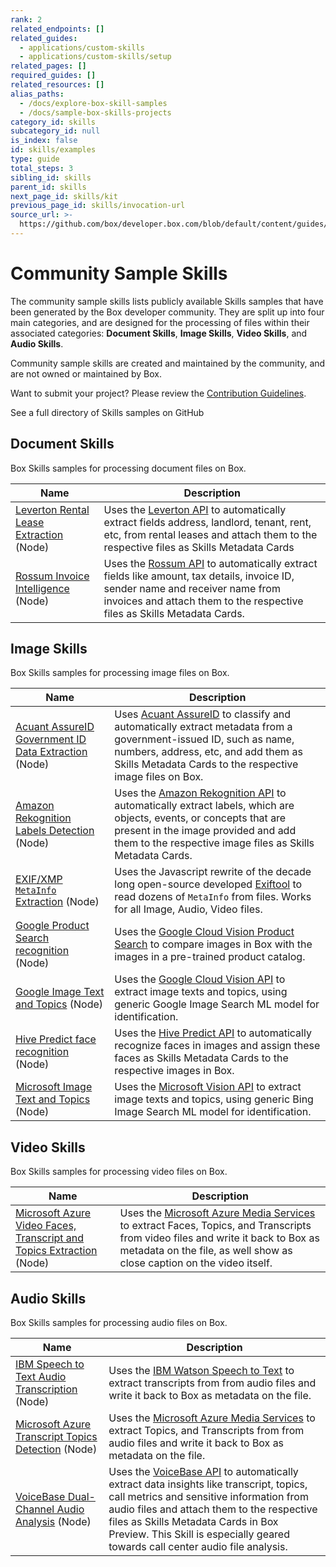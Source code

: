 ```yaml
---
rank: 2
related_endpoints: []
related_guides:
  - applications/custom-skills
  - applications/custom-skills/setup
related_pages: []
required_guides: []
related_resources: []
alias_paths:
  - /docs/explore-box-skill-samples
  - /docs/sample-box-skills-projects
category_id: skills
subcategory_id: null
is_index: false
id: skills/examples
type: guide
total_steps: 3
sibling_id: skills
parent_id: skills
next_page_id: skills/kit
previous_page_id: skills/invocation-url
source_url: >-
  https://github.com/box/developer.box.com/blob/default/content/guides/skills/examples.md
---
```

# Community Sample Skills

The community sample skills lists publicly available Skills samples that have
been generated by the Box developer community. They are split up into four main
categories, and are designed for the processing of files within their
associated categories: **Document Skills**, **Image Skills**, **Video Skills**,
and **Audio Skills**.

<Message warning>

Community sample skills are created and maintained by the community, and are
not owned or maintained by Box.

</Message>

Want to submit your project? Please review the
[Contribution Guidelines][contributing_guidelines].

<CTA to="https://github.com/box-community">

See a full directory of Skills samples on GitHub

</CTA>

## Document Skills

Box Skills samples for processing document files on Box.

<!-- markdownlint-disable line-length -->

| Name                                                | Description                                                                                                                                                                                                          |
| --------------------------------------------------- | -------------------------------------------------------------------------------------------------------------------------------------------------------------------------------------------------------------------- |
| [Leverton Rental Lease Extraction][leverton] (Node) | Uses the [Leverton API][leverton_ml] to automatically extract fields address, landlord, tenant, rent, etc, from rental leases and attach them to the respective files as Skills Metadata Cards                       |
| [Rossum Invoice Intelligence][rossum] (Node)        | Uses the [Rossum API][rossum_ml] to automatically extract fields like amount, tax details, invoice ID, sender name and receiver name from invoices and attach them to the respective files as Skills Metadata Cards. |

<!-- markdownlint-enable line-length -->

## Image Skills

Box Skills samples for processing image files on Box.

<!-- markdownlint-disable line-length -->

| Name                                                                  | Description                                                                                                                                                                                                                                 |
| --------------------------------------------------------------------- | ------------------------------------------------------------------------------------------------------------------------------------------------------------------------------------------------------------------------------------------- |
| [Acuant AssureID Government ID Data Extraction][image_acuant] (Node) | Uses [Acuant AssureID][image_acuant_ml] to classify and automatically extract metadata from a government-issued ID, such as name, numbers, address, etc, and add them as Skills Metadata Cards to the respective image files on Box.        |
| [Amazon Rekognition Labels Detection][image_rekognition] (Node)      | Uses the [Amazon Rekognition API][image_rekognition_ml] to automatically extract labels, which are objects, events, or concepts that are present in the image provided and add them to the respective image files as Skills Metadata Cards. |
| [EXIF/XMP `MetaInfo` Extraction][image_exif] (Node)                  | Uses the Javascript rewrite of the decade long open-source developed [Exiftool][image_exif_ml] to read dozens of `MetaInfo` from files. Works for all Image, Audio, Video files.                                                            |
| [Google Product Search recognition][image_google_prod] (Node)        | Uses the [Google Cloud Vision Product Search][image_google_prod_ml] to compare images in Box with the images in a pre-trained product catalog.                                                                                              |
| [Google Image Text and Topics][image_google_image] (Node)            | Uses the [Google Cloud Vision API][image_google_image_ml] to extract image texts and topics, using generic Google Image Search ML model for identification.                                                                                 |
| [Hive Predict face recognition][image_hive] (Node)                   | Uses the [Hive Predict API][image_hive_ml] to automatically recognize faces in images and assign these faces as Skills Metadata Cards to the respective images in Box.                                                                      |
| [Microsoft Image Text and Topics][image_ms_image] (Node)             | Uses the [Microsoft Vision API][image_ms_image_ml] to extract image texts and topics, using generic Bing Image Search ML model for identification.                                                                                          |

<!-- markdownlint-enable line-length -->

## Video Skills

Box Skills samples for processing video files on Box.

<!-- markdownlint-disable line-length -->

| Name                                                                                      | Description                                                                                                                                                                                                                     |
| ----------------------------------------------------------------------------------------- | ------------------------------------------------------------------------------------------------------------------------------------------------------------------------------------------------------------------------------- |
| [Microsoft Azure Video Faces, Transcript and Topics Extraction][video_azure_video] (Node) | Uses the [Microsoft Azure Media Services][video_azure_video_ml] to extract Faces, Topics, and Transcripts from video files and write it back to Box as metadata on the file, as well show as close caption on the video itself. |

<!-- markdownlint-enable line-length -->

## Audio Skills

Box Skills samples for processing audio files on Box.

<!-- markdownlint-disable line-length -->

| Name                                                                            | Description                                                                                                                                                                                                                                                                                                                    |
| ------------------------------------------------------------------------------- | ------------------------------------------------------------------------------------------------------------------------------------------------------------------------------------------------------------------------------------------------------------------------------------------------------------------------------ |
| [IBM Speech to Text Audio Transcription][audio_ibm_speech] (Node)               | Uses the [IBM Watson Speech to Text][audio_ibm_speech_ml] to extract transcripts from from audio files and write it back to Box as metadata on the file.                                                                                                                                                                       |
| [Microsoft Azure Transcript Topics Detection][audio_ms_azure_transcript] (Node) | Uses the [Microsoft Azure Media Services][audio_ms_azure_transcript_ml] to extract Topics, and Transcripts from from audio files and write it back to Box as metadata on the file.                                                                                                                                             |
| [VoiceBase Dual-Channel Audio Analysis][audio_voicebase] (Node)                 | Uses the [VoiceBase API][audio_voicebase_ml] to automatically extract data insights like transcript, topics, call metrics and sensitive information from audio files and attach them to the respective files as Skills Metadata Cards in Box Preview. This Skill is especially geared towards call center audio file analysis. |

<!-- markdownlint-enable line-length -->

[audio_ibm_speech]: https://github.com/box-community/sample-audio-skills/blob/master/ibm-watson-transcript-extraction
[audio_ibm_speech_ml]: https://www.ibm.com/watson/services/speech-to-text/
[audio_ms_azure_transcript]: https://github.com/box-community/sample-audio-skills/blob/master/microsoft-azure-transcript-topics-detection
[audio_ms_azure_transcript_ml]: https://docs.microsoft.com/en-us/azure/media-services/latest/analyzing-video-audio-files-concept
[audio_voicebase]: https://github.com/box-community/sample-audio-skills/blob/master/voicebase-callcenter-audio-analysis
[audio_voicebase_ml]: https://developer.voicebase.com/
[leverton]: https://github.com/box-community/sample-document-skills/blob/master/leverton-lease-extraction
[leverton_ml]: https://www.leverton.ai/
[rossum]: https://github.com/box-community/sample-document-skills/blob/master/rossum-invoice-intelligence
[rossum_ml]: https://rossum.ai/
[image_acuant]: https://github.com/box-community/sample-image-skills/blob/master/acuant-assureid-goverment-id-data-extraction
[image_acuant_ml]: https://www.acuantcorp.com/products/assureid-identity-verification-software/
[image_rekognition]: https://github.com/box-community/sample-image-skills/blob/master/amazon-rekognition-labels-detection
[image_rekognition_ml]: https://aws.amazon.com/rekognition
[image_exif]: https://github.com/box-community/sample-image-skills/blob/master/exiftool-metainfo-extraction
[image_exif_ml]: https://github.com/exiftool/exiftool
[image_google_prod]: https://github.com/box-community/sample-image-skills/blob/master/google-product-search-integration
[image_google_prod_ml]: https://cloud.google.com/vision/product-search/docs/
[image_google_image]: https://github.com/box-community/sample-image-skills/blob/master/google-vision-text-topics-detection
[image_google_image_ml]: https://cloud.google.com/vision
[image_hive]: https://github.com/box-community/sample-image-skills/blob/master/hive-predict-face-recognition
[image_hive_ml]: https://thehive.ai/predict
[image_ms_image]: https://github.com/box-community/sample-image-skills/blob/master/microsoft-vision-text-topics-detection
[image_ms_image_ml]: https://cloud.google.com/vision/
[video_azure_video]: https://github.com/box-community/sample-video-skills/blob/master/microsoft-azure-faces-transcript-topics-detection
[video_azure_video_ml]: https://docs.microsoft.com/en-us/azure/media-services/latest/analyzing-video-audio-files-concept
[contributing_guidelines]: https://github.com/box-community/community-guidelines/blob/master/.github/CONTRIBUTING.md